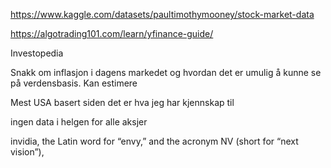 https://www.kaggle.com/datasets/paultimothymooney/stock-market-data

https://algotrading101.com/learn/yfinance-guide/

Investopedia

Snakk om inflasjon i dagens markedet og hvordan det er umulig å kunne se på verdensbasis. Kan estimere

Mest USA basert siden det er hva jeg har kjennskap til

ingen data i helgen for alle aksjer

invidia, the Latin word for “envy,” and the acronym NV (short for “next vision”),